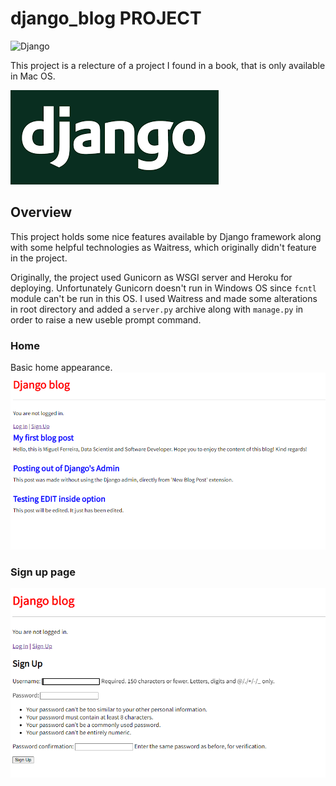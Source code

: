 # django_blog PROJECT

![Django](https://img.shields.io/badge/django-%23092E20.svg?style=for-the-badge&logo=django&logoColor=white)

This project is a relecture of a project I found in a book, that is only available in Mac OS. 

![django](img/django.png)

## Overview
This project holds some nice features available by Django framework along with some helpful technologies as Waitress, which originally didn't feature in the project.

Originally, the project used Gunicorn as WSGI server and Heroku for deploying. Unfortunately Gunicorn doesn't run in Windows OS since `fcntl` module can't be run in this OS.
I used Waitress and made some alterations in root directory and added a `server.py` archive along with `manage.py` in order to raise a new useble prompt command.

### Home

Basic home appearance.
![home](img/home.png)

### Sign up page
![signup](img/singup.png)

